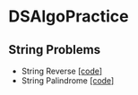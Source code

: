 # DSAlgoPractice

## String Problems
  - String Reverse [[code]](https://github.com/srujank1804/DSAlgoPractice/blob/main/stringrev.cpp)
  - String Palindrome [[code]](https://github.com/srujank1804/DSAlgoPractice/blob/main/stringpalindrome.cpp)
